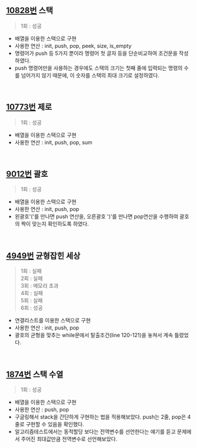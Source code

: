 ## [10828번](https://www.acmicpc.net/problem/10828) 스택
> 1회 : 성공
- 배열을 이용한 스택으로 구현
- 사용한 연산 : init, push, pop, peek, size, is_empty
- 명령어가 push 등 5가지 뿐이라 명령어 첫 글자 등을 단순비교하여 조건문을 작성하였다.
- push 명령어만을 사용하는 경우에도 스택의 크기는 첫째 줄에 입력되는 명령의 수를 넘어가지 않기 때문에, 이 숫자를 스택의 최대 크기로 설정하였다.
<br>

## [10773번](https://www.acmicpc.net/problem/10773) 제로
> 1회 :  성공
- 배열을 이용한 스택으로 구현
- 사용한 연산 : init, push, pop, sum
<br>

## [9012번](https://www.acmicpc.net/problem/9012) 괄호
> 1회 :  성공
- 배열을 이용한 스택으로 구현
- 사용한 연산 : init, push, pop
- 왼괄호'('를 만나면 push 연산을, 오른괄호 ')'를 만나면 pop연산을 수행하여 괄호의 짝이 맞는지 확인하도록 하였다.
<br>

## [4949번](https://www.acmicpc.net/problem/4949) 균형잡힌 세상
> 1회 : 실패 <br>
> 2회 : 실패 <br>
> 3회 : 메모리 초과 <br>
> 4회 : 실패 <br>
> 5회 : 실패 <br>
> 6회 : 성공
- 연결리스트를 이용한 스택으로 구현
- 사용한 연산 : init, push, pop
- 괄호의 균형을 맞추는 while문에서 탈출조건(line 120-121)을 놓쳐서 계속 틀렸었다.
<br>

## [1874번](https://www.acmicpc.net/problem/1874) 스택 수열
> 1회 :  성공
- 배열을 이용한 스택으로 구현
- 사용한 연산 : push, pop
- 구글링해서 stack을 간단하게 구현하는 법을 적용해보았다. push는 2줄, pop은 4줄로 구현할 수 있음을 확인했다.
- 알고리즘테스트에서는 동적할당 보다는 전역변수를 선언한다는 얘기를 듣고 문제에서 주어진 최대값만큼 전역변수로 선언해보았다.

